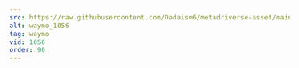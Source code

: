 ```yaml
---
src: https://raw.githubusercontent.com/Dadaism6/metadriverse-asset/main/script-waymo-output-newcompressed/waymo_1056.mp4
alt: waymo_1056
tag: waymo
vid: 1056
order: 90
---
```

